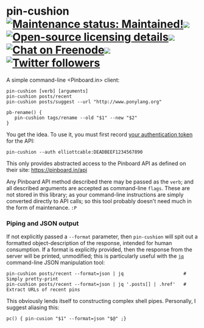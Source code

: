 pin-cushion <a href="#philosophy--goals"><img alt='Maintenance status: Maintained!' src="https://img.shields.io/badge/maintained%3F-yes_~2016-brightgreen.svg"></a><img src="http://elliottcable.s3.amazonaws.com/p/8x8.png"><a target="_blank" href="COPYING.text"><img alt='Open-source licensing details' src="https://img.shields.io/badge/license-ISC-blue.svg"></a><img src="http://elliottcable.s3.amazonaws.com/p/8x8.png"><a target="_blank" href="http://ell.io/IRC"><img alt='Chat on Freenode' src="https://img.shields.io/badge/chat-IRC-blue.svg"></a><img src="http://elliottcable.s3.amazonaws.com/p/8x8.png"><a target="_blank" href="http://twitter.com/ELLIOTTCABLE"><img alt='Twitter followers' src="https://img.shields.io/twitter/follow/ELLIOTTCABLE.svg?style=flat&label=followers&color=blue"></a>
===========
A simple command-line <Pinboard.in> client:

    pin-cushion [verb] [arguments]
    pin-cushion posts/recent
    pin-cushion posts/suggest --url "http://www.ponylang.org"

    pb-rename() {
       pin-cushion tags/rename --old "$1" --new "$2"
    }

You get the idea. To use it, you must first record [your authentication token][auth] for the API:

    pin-cushion --auth elliottcable:DEADBEEF1234567890

This only provides abstracted access to the Pinboard API as defined on their site:
   <https://pinboard.in/api>

Any Pinboard API method described there may be passed as the `verb`; and all described arguments are
accepted as command-line `flags`. These are not stored in this library; as your command-line
instructions are simply converted directly to API calls; so this tool probably doesn't need much in
the form of maintenance. `:P`

   [auth]: <https://pinboard.in/settings/password>

### Piping and JSON output
If not explicitly passed a `--format` parameter, then `pin-cushion` will spit out a formatted
object-description of the response, intended for human consumption. If a format is explicitly
provided, then the response from the server will be printed, unmodified; this is particularly useful
with the [`jq`](https://stedolan.github.io/jq/) command-line JSON manipulation tool:

    pin-cushion posts/recent --format=json | jq                      # Simply pretty-print
    pin-cushion posts/recent --format=json | jq '.posts[] | .href'   # Extract URLs of recent pins

This obviously lends itself to constructing complex shell pipes. Personally, I suggest aliasing
this:

    pc() { pin-cusion "$1" --format=json "$@" ;}
